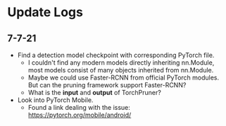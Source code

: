 # Update Logs

## 7-7-21

- Find a detection model checkpoint with corresponding PyTorch file.
  - I couldn't find any modern models directly inheriting nn.Module, most models consist of many objects inherited from nn.Module.
  - Maybe we could use Faster-RCNN from official PyTorch modules. But can the pruning framework support Faster-RCNN?
  - What is the **input** and **output** of TorchPruner?
- Look into PyTorch Mobile.
  - Found a link dealing with the issue: https://pytorch.org/mobile/android/

